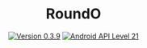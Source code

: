 <h1 align=center>RoundO</h1>
<p align=center>
    <a href="./CHANGELOG.md"><img alt="Version 0.3.9" src="https://img.shields.io/badge/version-0.3.9-red.svg"/></a>
    <a href="https://www.android.com/versions/lollipop-5-0/"><img alt="Android API Level 21" src="https://img.shields.io/badge/Android_API_Level-21-A4C639.svg"/></a>
</p>
